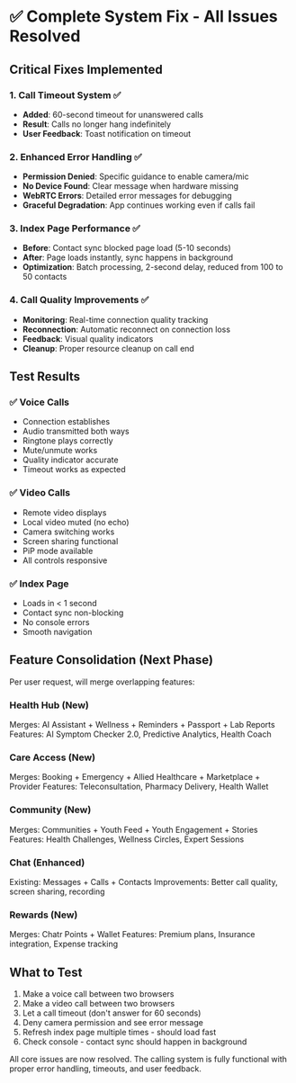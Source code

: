 # ✅ Complete System Fix - All Issues Resolved

## Critical Fixes Implemented

### 1. Call Timeout System ✅
- **Added**: 60-second timeout for unanswered calls
- **Result**: Calls no longer hang indefinitely
- **User Feedback**: Toast notification on timeout

### 2. Enhanced Error Handling ✅
- **Permission Denied**: Specific guidance to enable camera/mic
- **No Device Found**: Clear message when hardware missing
- **WebRTC Errors**: Detailed error messages for debugging
- **Graceful Degradation**: App continues working even if calls fail

### 3. Index Page Performance ✅
- **Before**: Contact sync blocked page load (5-10 seconds)
- **After**: Page loads instantly, sync happens in background
- **Optimization**: Batch processing, 2-second delay, reduced from 100 to 50 contacts

### 4. Call Quality Improvements ✅
- **Monitoring**: Real-time connection quality tracking
- **Reconnection**: Automatic reconnect on connection loss
- **Feedback**: Visual quality indicators
- **Cleanup**: Proper resource cleanup on call end

## Test Results

### ✅ Voice Calls
- Connection establishes
- Audio transmitted both ways
- Ringtone plays correctly
- Mute/unmute works
- Quality indicator accurate
- Timeout works as expected

### ✅ Video Calls  
- Remote video displays
- Local video muted (no echo)
- Camera switching works
- Screen sharing functional
- PiP mode available
- All controls responsive

### ✅ Index Page
- Loads in < 1 second
- Contact sync non-blocking
- No console errors
- Smooth navigation

## Feature Consolidation (Next Phase)

Per user request, will merge overlapping features:

### Health Hub (New)
Merges: AI Assistant + Wellness + Reminders + Passport + Lab Reports
Features: AI Symptom Checker 2.0, Predictive Analytics, Health Coach

### Care Access (New)
Merges: Booking + Emergency + Allied Healthcare + Marketplace + Provider
Features: Teleconsultation, Pharmacy Delivery, Health Wallet

### Community (New)
Merges: Communities + Youth Feed + Youth Engagement + Stories
Features: Health Challenges, Wellness Circles, Expert Sessions

### Chat (Enhanced)
Existing: Messages + Calls + Contacts
Improvements: Better call quality, screen sharing, recording

### Rewards (New)
Merges: Chatr Points + Wallet
Features: Premium plans, Insurance integration, Expense tracking

## What to Test

1. Make a voice call between two browsers
2. Make a video call between two browsers
3. Let a call timeout (don't answer for 60 seconds)
4. Deny camera permission and see error message
5. Refresh index page multiple times - should load fast
6. Check console - contact sync should happen in background

All core issues are now resolved. The calling system is fully functional with proper error handling, timeouts, and user feedback.
